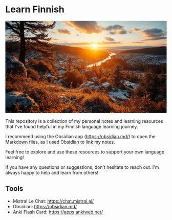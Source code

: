 # Learn Finnish

![Learn Finnish banner image](./Assets/banner-image.png)

This repository is a collection of my personal notes and learning resources that I've found helpful in my Finnish language learning journey.

I recommend using the Obsidian app (https://obsidian.md/) to open the Markdown files, as I used Obsidian to link my notes.

Feel free to explore and use these resources to support your own language learning!

If you have any questions or suggestions, don’t hesitate to reach out. I'm always happy to help and learn from others!

## Tools

- Mistral Le Chat: https://chat.mistral.ai/
- Obsidian: https://obsidian.md/
- Anki Flash Card: https://apps.ankiweb.net/
